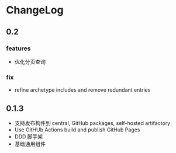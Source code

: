 # ChangeLog

## 0.2

### features

- 优化分页查询

### fix

- refine archetype includes and remove redundant entries

## 0.1.3

- 支持发布构件到 central, GitHub packages, self-hosted artifactory
- Use GitHUb Actions build and publish GitHub Pages
- DDD 脚手架
- 基础通用组件